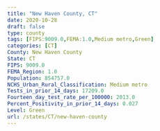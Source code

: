 ```yaml
---
title: "New Haven County, CT"
date: 2020-10-28
draft: false
type: county
tags: [FIPS:9009.0,FEMA:1.0,Medium metro,Green]
categories: [CT]
County: New Haven County
State: CT
FIPS: 9009.0
FEMA_Region: 1.0
Population: 854757.0
NCHS_Urban_Rural_Classification: Medium metro
Tests_in_prior_14_days: 17209.0
Fourteen_day_test_rate_per_100000: 2013.0
Percent_Positivity_in_prior_14_days: 0.027
Level: Green
url: /states/CT/new-haven-county
---
```



